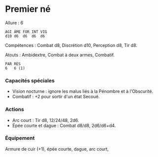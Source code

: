 # Premier né

Allure : 6

	AGI	ÂME	FOR	INT	VIG
	d10	d6	d6	d6	d6

Compétences : Combat d8, Discrétion d10, Perception d8, Tir d8.

Atouts : Ambidextre, Combat à deux armes, Combatif.

	PAR	RES
	6	6 (1)

### Capacités spéciales
- Vision nocturne : ignore les malus liés à la Pénombre et à l'Obscurité.
- Combatif : +2 pour sortir d'un état Secoué.

### Actions
- Arc court : Tir d8, 12/24/48, 2d6.
- Épée courte et dague : Combat d8/d8, 2d6/d6+d4.

### Équipement
Armure de cuir (+1), épée courte, dague, arc court,